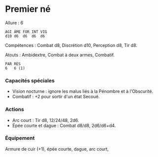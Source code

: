 # Premier né

Allure : 6

	AGI	ÂME	FOR	INT	VIG
	d10	d6	d6	d6	d6

Compétences : Combat d8, Discrétion d10, Perception d8, Tir d8.

Atouts : Ambidextre, Combat à deux armes, Combatif.

	PAR	RES
	6	6 (1)

### Capacités spéciales
- Vision nocturne : ignore les malus liés à la Pénombre et à l'Obscurité.
- Combatif : +2 pour sortir d'un état Secoué.

### Actions
- Arc court : Tir d8, 12/24/48, 2d6.
- Épée courte et dague : Combat d8/d8, 2d6/d6+d4.

### Équipement
Armure de cuir (+1), épée courte, dague, arc court,